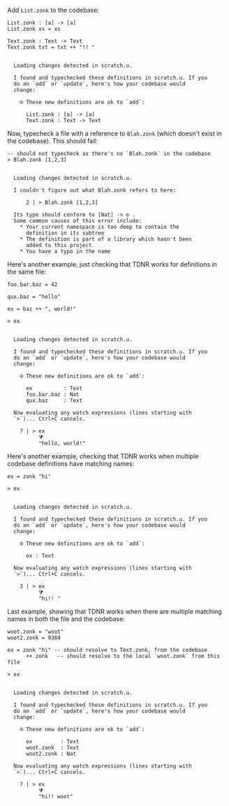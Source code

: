 
Add `List.zonk` to the codebase:

```unison
List.zonk : [a] -> [a]
List.zonk xs = xs

Text.zonk : Text -> Text
Text.zonk txt = txt ++ "!! "
```

```ucm

  Loading changes detected in scratch.u.

  I found and typechecked these definitions in scratch.u. If you
  do an `add` or `update`, here's how your codebase would
  change:
  
    ⍟ These new definitions are ok to `add`:
    
      List.zonk : [a] -> [a]
      Text.zonk : Text -> Text

```
Now, typecheck a file with a reference to `Blah.zonk` (which doesn't exist in the codebase). This should fail:

```unison
-- should not typecheck as there's no `Blah.zonk` in the codebase
> Blah.zonk [1,2,3]
```

```ucm

  Loading changes detected in scratch.u.

  I couldn't figure out what Blah.zonk refers to here:
  
      2 | > Blah.zonk [1,2,3]
  
  Its type should conform to [Nat] -> o .
  Some common causes of this error include:
    * Your current namespace is too deep to contain the
      definition in its subtree
    * The definition is part of a library which hasn't been
      added to this project
    * You have a typo in the name

```
Here's another example, just checking that TDNR works for definitions in the same file:

```unison
foo.bar.baz = 42

qux.baz = "hello"

ex = baz ++ ", world!"

> ex
```

```ucm

  Loading changes detected in scratch.u.

  I found and typechecked these definitions in scratch.u. If you
  do an `add` or `update`, here's how your codebase would
  change:
  
    ⍟ These new definitions are ok to `add`:
    
      ex          : Text
      foo.bar.baz : Nat
      qux.baz     : Text
  
  Now evaluating any watch expressions (lines starting with
  `>`)... Ctrl+C cancels.

    7 | > ex
          ⧩
          "hello, world!"

```
Here's another example, checking that TDNR works when multiple codebase definitions have matching names:

```unison
ex = zonk "hi"

> ex
```

```ucm

  Loading changes detected in scratch.u.

  I found and typechecked these definitions in scratch.u. If you
  do an `add` or `update`, here's how your codebase would
  change:
  
    ⍟ These new definitions are ok to `add`:
    
      ex : Text
  
  Now evaluating any watch expressions (lines starting with
  `>`)... Ctrl+C cancels.

    3 | > ex
          ⧩
          "hi!! "

```
Last example, showing that TDNR works when there are multiple matching names in both the file and the codebase:

```unison
woot.zonk = "woot"
woot2.zonk = 9384

ex = zonk "hi" -- should resolve to Text.zonk, from the codebase
      ++ zonk   -- should resolve to the local `woot.zonk` from this file

> ex
```

```ucm

  Loading changes detected in scratch.u.

  I found and typechecked these definitions in scratch.u. If you
  do an `add` or `update`, here's how your codebase would
  change:
  
    ⍟ These new definitions are ok to `add`:
    
      ex         : Text
      woot.zonk  : Text
      woot2.zonk : Nat
  
  Now evaluating any watch expressions (lines starting with
  `>`)... Ctrl+C cancels.

    7 | > ex
          ⧩
          "hi!! woot"

```
